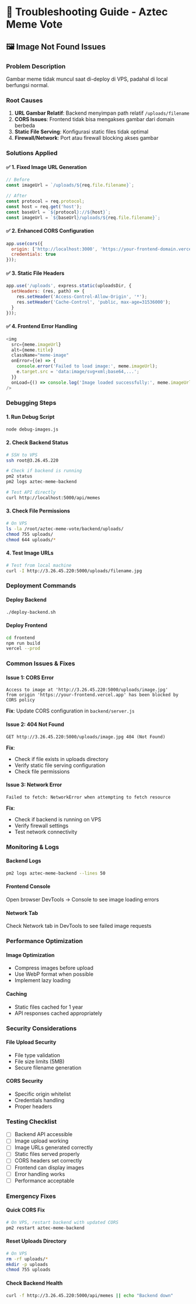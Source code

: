 # 🔧 Troubleshooting Guide - Aztec Meme Vote

## 🖼️ Image Not Found Issues

### **Problem Description**
Gambar meme tidak muncul saat di-deploy di VPS, padahal di local berfungsi normal.

### **Root Causes**
1. **URL Gambar Relatif**: Backend menyimpan path relatif `/uploads/filename`
2. **CORS Issues**: Frontend tidak bisa mengakses gambar dari domain berbeda
3. **Static File Serving**: Konfigurasi static files tidak optimal
4. **Firewall/Network**: Port atau firewall blocking akses gambar

### **Solutions Applied**

#### ✅ **1. Fixed Image URL Generation**
```javascript
// Before
const imageUrl = `/uploads/${req.file.filename}`;

// After  
const protocol = req.protocol;
const host = req.get('host');
const baseUrl = `${protocol}://${host}`;
const imageUrl = `${baseUrl}/uploads/${req.file.filename}`;
```

#### ✅ **2. Enhanced CORS Configuration**
```javascript
app.use(cors({
  origin: ['http://localhost:3000', 'https://your-frontend-domain.vercel.app'],
  credentials: true
}));
```

#### ✅ **3. Static File Headers**
```javascript
app.use('/uploads', express.static(uploadsDir, {
  setHeaders: (res, path) => {
    res.setHeader('Access-Control-Allow-Origin', '*');
    res.setHeader('Cache-Control', 'public, max-age=31536000');
  }
}));
```

#### ✅ **4. Frontend Error Handling**
```javascript
<img 
  src={meme.imageUrl} 
  alt={meme.title} 
  className="meme-image"
  onError={(e) => {
    console.error('Failed to load image:', meme.imageUrl);
    e.target.src = 'data:image/svg+xml;base64,...';
  }}
  onLoad={() => console.log('Image loaded successfully:', meme.imageUrl)}
/>
```

### **Debugging Steps**

#### **1. Run Debug Script**
```bash
node debug-images.js
```

#### **2. Check Backend Status**
```bash
# SSH to VPS
ssh root@3.26.45.220

# Check if backend is running
pm2 status
pm2 logs aztec-meme-backend

# Test API directly
curl http://localhost:5000/api/memes
```

#### **3. Check File Permissions**
```bash
# On VPS
ls -la /root/aztec-meme-vote/backend/uploads/
chmod 755 uploads/
chmod 644 uploads/*
```

#### **4. Test Image URLs**
```bash
# Test from local machine
curl -I http://3.26.45.220:5000/uploads/filename.jpg
```

### **Deployment Commands**

#### **Deploy Backend**
```bash
./deploy-backend.sh
```

#### **Deploy Frontend**
```bash
cd frontend
npm run build
vercel --prod
```

### **Common Issues & Fixes**

#### **Issue 1: CORS Error**
```
Access to image at 'http://3.26.45.220:5000/uploads/image.jpg' 
from origin 'https://your-frontend.vercel.app' has been blocked by CORS policy
```
**Fix**: Update CORS configuration in `backend/server.js`

#### **Issue 2: 404 Not Found**
```
GET http://3.26.45.220:5000/uploads/image.jpg 404 (Not Found)
```
**Fix**: 
- Check if file exists in uploads directory
- Verify static file serving configuration
- Check file permissions

#### **Issue 3: Network Error**
```
Failed to fetch: NetworkError when attempting to fetch resource
```
**Fix**:
- Check if backend is running on VPS
- Verify firewall settings
- Test network connectivity

### **Monitoring & Logs**

#### **Backend Logs**
```bash
pm2 logs aztec-meme-backend --lines 50
```

#### **Frontend Console**
Open browser DevTools → Console to see image loading errors

#### **Network Tab**
Check Network tab in DevTools to see failed image requests

### **Performance Optimization**

#### **Image Optimization**
- Compress images before upload
- Use WebP format when possible
- Implement lazy loading

#### **Caching**
- Static files cached for 1 year
- API responses cached appropriately

### **Security Considerations**

#### **File Upload Security**
- File type validation
- File size limits (5MB)
- Secure filename generation

#### **CORS Security**
- Specific origin whitelist
- Credentials handling
- Proper headers

### **Testing Checklist**

- [ ] Backend API accessible
- [ ] Image upload working
- [ ] Image URLs generated correctly
- [ ] Static files served properly
- [ ] CORS headers set correctly
- [ ] Frontend can display images
- [ ] Error handling works
- [ ] Performance acceptable

### **Emergency Fixes**

#### **Quick CORS Fix**
```bash
# On VPS, restart backend with updated CORS
pm2 restart aztec-meme-backend
```

#### **Reset Uploads Directory**
```bash
# On VPS
rm -rf uploads/*
mkdir -p uploads
chmod 755 uploads
```

#### **Check Backend Health**
```bash
curl -f http://3.26.45.220:5000/api/memes || echo "Backend down"
``` 